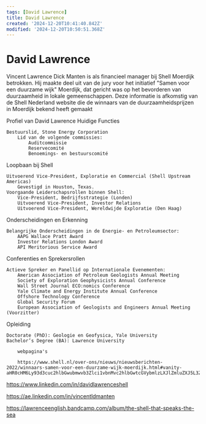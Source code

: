 ```yaml
---
tags: [David Lawrence]
title: David Lawrence
created: '2024-12-20T10:41:40.842Z'
modified: '2024-12-20T10:50:51.368Z'
---
```


#  David Lawrence

Vincent Lawrence Dick Manten is als financieel manager bij Shell Moerdijk betrokken. Hij maakte deel uit van de jury voor het initiatief "Samen voor een duurzame wijk" Moerdijk, dat gericht was op het bevorderen van duurzaamheid in lokale gemeenschappen. Deze informatie is afkomstig van de Shell Nederland website die de winnaars van de duurzaamheidsprijzen in Moerdijk bekend heeft gemaakt

Profiel van David Lawrence
Huidige Functies

    Bestuurslid, Stone Energy Corporation
        Lid van de volgende commissies:
            Auditcommissie
            Reservecomité
            Benoemings- en bestuurscomité

Loopbaan bij Shell

    Uitvoerend Vice-President, Exploratie en Commercial (Shell Upstream Americas)
        Gevestigd in Houston, Texas.
    Voorgaande Leiderschapsrollen binnen Shell:
        Vice-President, Bedrijfsstrategie (Londen)
        Uitvoerend Vice-President, Investor Relations
        Uitvoerend Vice-President, Wereldwijde Exploratie (Den Haag)

Onderscheidingen en Erkenning

    Belangrijke Onderscheidingen in de Energie- en Petroleumsector:
        AAPG Wallace Pratt Award
        Investor Relations London Award
        API Meritorious Service Award

Conferenties en Sprekersrollen

    Actieve Spreker en Panellid op Internationale Evenementen:
        American Association of Petroleum Geologists Annual Meeting
        Society of Exploration Geophysicists Annual Conference
        Wall Street Journal ECO:nomics Conference
        Yale Climate and Energy Institute Annual Conference
        Offshore Technology Conference
        Global Security Forum
        European Association of Geologists and Engineers Annual Meeting (Voorzitter)

Opleiding

    Doctorate (PhD): Geologie en Geofysica, Yale University
    Bachelor’s Degree (BA): Lawrence University

        webpagina's 

        https://www.shell.nl/over-ons/nieuws/nieuwsberichten-2022/winnaars-samen-voor-een-duurzame-wijk-moerdijk.html#vanity-aHR0cHM6Ly93d3cuc2hlbGwubmwvb3Zlci1vbnMvc2hlbGwtcGVybmlzLXJlZmluZXJ5L3Zvb3JkZXdpamsvd2lubmFhcnMtc2FtZW4tdm9vci1lZW4tZHV1cnphbWUtd2lqay1tb2VyZGlqay5odG1s 
        
https://www.linkedin.com/in/davidlawrenceshell

https://ae.linkedin.com/in/vincentldmanten

https://lawrenceenglish.bandcamp.com/album/the-shell-that-speaks-the-sea




